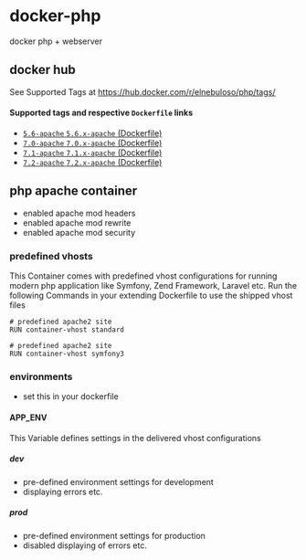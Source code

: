 # docker-php

docker php + webserver

## docker hub

See Supported Tags at https://hub.docker.com/r/elnebuloso/php/tags/

#### Supported tags and respective `Dockerfile` links

- [`5.6-apache` `5.6.x-apache` (Dockerfile)](https://github.com/elnebuloso/docker-php/blob/master/apache/Dockerfile)
- [`7.0-apache` `7.0.x-apache` (Dockerfile)](https://github.com/elnebuloso/docker-php/blob/master/apache/Dockerfile)
- [`7.1-apache` `7.1.x-apache` (Dockerfile)](https://github.com/elnebuloso/docker-php/blob/master/apache/Dockerfile)
- [`7.2-apache` `7.2.x-apache` (Dockerfile)](https://github.com/elnebuloso/docker-php/blob/master/apache/Dockerfile)

## php apache container

- enabled apache mod headers
- enabled apache mod rewrite
- enabled apache mod security

### predefined vhosts

This Container comes with predefined vhost configurations for running modern php application like Symfony, Zend Framework, Laravel etc.
Run the following Commands in your extending Dockerfile to use the shipped vhost files

```
# predefined apache2 site
RUN container-vhost standard
```

```
# predefined apache2 site
RUN container-vhost symfony3
```

### environments

- set this in your dockerfile

#### APP_ENV

This Variable defines settings in the delivered vhost configurations

##### dev

- pre-defined environment settings for development
- displaying errors etc.

##### prod

- pre-defined environment settings for production
- disabled displaying of errors etc.
